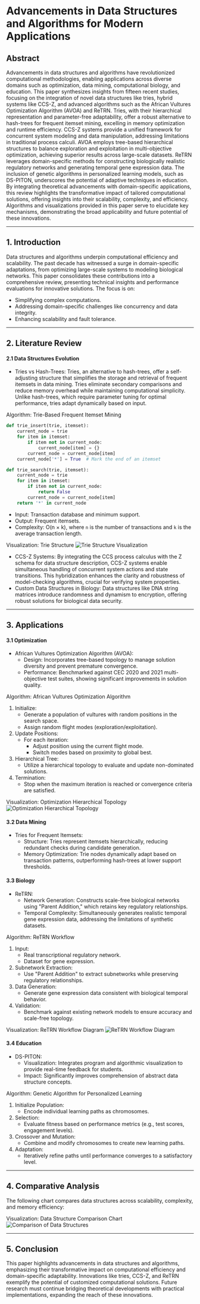 # Advancements in Data Structures and Algorithms for Modern Applications

## Abstract
Advancements in data structures and algorithms have revolutionized computational methodologies, enabling applications across diverse domains such as optimization, data mining, computational biology, and education. This paper synthesizes insights from fifteen recent studies, focusing on the integration of novel data structures like tries, hybrid systems like CCS-Z, and advanced algorithms such as the African Vultures Optimization Algorithm (AVOA) and ReTRN. Tries, with their hierarchical representation and parameter-free adaptability, offer a robust alternative to hash-trees for frequent itemset mining, excelling in memory optimization and runtime efficiency. CCS-Z systems provide a unified framework for concurrent system modeling and data manipulation, addressing limitations in traditional process calculi. AVOA employs tree-based hierarchical structures to balance exploration and exploitation in multi-objective optimization, achieving superior results across large-scale datasets. ReTRN leverages domain-specific methods for constructing biologically realistic regulatory networks and generating temporal gene expression data. The inclusion of genetic algorithms in personalized learning models, such as DS-PITON, underscores the potential of adaptive techniques in education. By integrating theoretical advancements with domain-specific applications, this review highlights the transformative impact of tailored computational solutions, offering insights into their scalability, complexity, and efficiency. Algorithms and visualizations provided in this paper serve to elucidate key mechanisms, demonstrating the broad applicability and future potential of these innovations.

---

## 1. Introduction
Data structures and algorithms underpin computational efficiency and scalability. The past decade has witnessed a surge in domain-specific adaptations, from optimizing large-scale systems to modeling biological networks. This paper consolidates these contributions into a comprehensive review, presenting technical insights and performance evaluations for innovative solutions. The focus is on:
- Simplifying complex computations.
- Addressing domain-specific challenges like concurrency and data integrity.
- Enhancing scalability and fault tolerance.

---

## 2. Literature Review

#### 2.1 Data Structures Evolution
- Tries vs Hash-Trees: Tries, an alternative to hash-trees, offer a self-adjusting structure that simplifies the storage and retrieval of frequent itemsets in data mining. Tries eliminate secondary comparisons and reduce memory overhead while maintaining computational simplicity. Unlike hash-trees, which require parameter tuning for optimal performance, tries adapt dynamically based on input.

Algorithm: Trie-Based Frequent Itemset Mining
```python
def trie_insert(trie, itemset):
    current_node = trie
    for item in itemset:
        if item not in current_node:
            current_node[item] = {}
        current_node = current_node[item]
    current_node['*'] = True  # Mark the end of an itemset

def trie_search(trie, itemset):
    current_node = trie
    for item in itemset:
        if item not in current_node:
            return False
        current_node = current_node[item]
    return '*' in current_node
```
- Input: Transaction database and minimum support.
- Output: Frequent itemsets.
- Complexity: O(n × k), where `n` is the number of transactions and `k` is the average transaction length.

Visualization: Trie Structure
![Trie Structure Visualization](./trie_visualization.png)

- CCS-Z Systems: By integrating the CCS process calculus with the Z schema for data structure description, CCS-Z systems enable simultaneous handling of concurrent system actions and state transitions. This hybridization enhances the clarity and robustness of model-checking algorithms, crucial for verifying system properties.
- Custom Data Structures in Biology: Data structures like DNA string matrices introduce randomness and dynamism to encryption, offering robust solutions for biological data security.

---

## 3. Applications

#### 3.1 Optimization
- African Vultures Optimization Algorithm (AVOA):
  - Design: Incorporates tree-based topology to manage solution diversity and prevent premature convergence.
  - Performance: Benchmarked against CEC 2020 and 2021 multi-objective test suites, showing significant improvements in solution quality.

Algorithm: African Vultures Optimization Algorithm
1. Initialize:
   - Generate a population of vultures with random positions in the search space.
   - Assign random flight modes (exploration/exploitation).
2. Update Positions:
   - For each iteration:
     - Adjust position using the current flight mode.
     - Switch modes based on proximity to global best.
3. Hierarchical Tree:
   - Utilize a hierarchical topology to evaluate and update non-dominated solutions.
4. Termination:
   - Stop when the maximum iteration is reached or convergence criteria are satisfied.

Visualization: Optimization Hierarchical Topology
![Optimization Hierarchical Topology](./optimization_topology.png)

#### 3.2 Data Mining
- Tries for Frequent Itemsets:
  - Structure: Tries represent itemsets hierarchically, reducing redundant checks during candidate generation.
  - Memory Optimization: Trie nodes dynamically adapt based on transaction patterns, outperforming hash-trees at lower support thresholds.

#### 3.3 Biology
- ReTRN:
  - Network Generation: Constructs scale-free biological networks using "Parent Addition," which retains key regulatory relationships.
  - Temporal Complexity: Simultaneously generates realistic temporal gene expression data, addressing the limitations of synthetic datasets.

Algorithm: ReTRN Workflow
1. Input:
   - Real transcriptional regulatory network.
   - Dataset for gene expression.
2. Subnetwork Extraction:
   - Use "Parent Addition" to extract subnetworks while preserving regulatory relationships.
3. Data Generation:
   - Generate gene expression data consistent with biological temporal behavior.
4. Validation:
   - Benchmark against existing network models to ensure accuracy and scale-free topology.

Visualization: ReTRN Workflow Diagram
![ReTRN Workflow Diagram](./retrn_workflow.png)

#### 3.4 Education
- DS-PITON:
  - Visualization: Integrates program and algorithmic visualization to provide real-time feedback for students.
  - Impact: Significantly improves comprehension of abstract data structure concepts.

Algorithm: Genetic Algorithm for Personalized Learning
1. Initialize Population:
   - Encode individual learning paths as chromosomes.
2. Selection:
   - Evaluate fitness based on performance metrics (e.g., test scores, engagement levels).
3. Crossover and Mutation:
   - Combine and modify chromosomes to create new learning paths.
4. Adaptation:
   - Iteratively refine paths until performance converges to a satisfactory level.

---

## 4. Comparative Analysis
The following chart compares data structures across scalability, complexity, and memory efficiency:

Visualization: Data Structure Comparison Chart
![Comparison of Data Structures](./data_structure_comparison.png)

---

## 5. Conclusion
This paper highlights advancements in data structures and algorithms, emphasizing their transformative impact on computational efficiency and domain-specific adaptability. Innovations like tries, CCS-Z, and ReTRN exemplify the potential of customized computational solutions. Future research must continue bridging theoretical developments with practical implementations, expanding the reach of these innovations.

